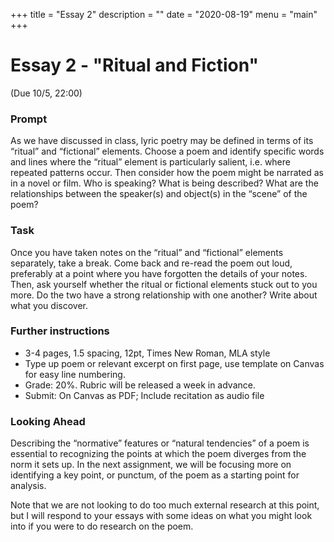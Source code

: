 +++
title = "Essay 2"
description = ""
date = "2020-08-19"
menu = "main"
+++

<div class="essay">

# Essay 2 - "Ritual and Fiction"

(Due 10/5, 22:00)

### Prompt
As we have discussed in class, lyric poetry may be defined in terms of its “ritual” and “fictional” elements. Choose a poem and identify specific words and lines where the “ritual” element is particularly salient, i.e. where repeated patterns occur. Then consider how the poem might be narrated as in a novel or film. Who is speaking? What is being described? What are the relationships between the speaker(s) and object(s) in the “scene” of the poem?

### Task
Once you have taken notes on the “ritual” and “fictional” elements separately, take a break. Come back and re-read the poem out loud, preferably at a point where you have forgotten the details of your notes. Then, ask yourself whether the ritual or fictional elements stuck out to you more. Do the two have a strong relationship with one another? Write about what you discover.


### Further instructions



* 3-4 pages, 1.5 spacing, 12pt, Times New Roman, MLA style
* Type up poem or relevant excerpt on first page, use template on Canvas for easy line numbering.
* Grade: 20%. Rubric will be released a week in advance.
* Submit: On Canvas as PDF; Include recitation as audio file


### Looking Ahead

Describing the “normative” features or “natural tendencies” of a poem is essential to recognizing the points at which the poem diverges from the norm it sets up. In the next assignment, we will be focusing more on identifying a key point, or punctum, of the poem as a starting point for analysis.

Note that we are not looking to do too much external research at this point, but I will respond to your essays with some ideas on what you might look into if you were to do research on the poem.

</div>
